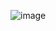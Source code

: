 ![image](https://user-images.githubusercontent.com/92458635/140413454-922c1026-5062-4c33-9dd4-88250287f763.jpeg)
